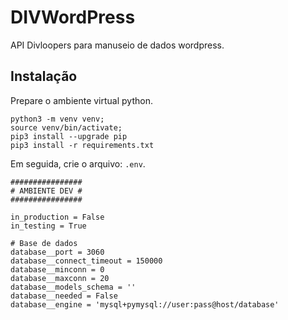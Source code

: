 # DIVWordPress
API Divloopers para manuseio de dados wordpress.


## Instalação
Prepare o ambiente virtual python.
```shell
python3 -m venv venv;
source venv/bin/activate;
pip3 install --upgrade pip
pip3 install -r requirements.txt
```
Em seguida, crie o arquivo: `.env`.

```dotenv
################
# AMBIENTE DEV #
################

in_production = False
in_testing = True

# Base de dados
database__port = 3060
database__connect_timeout = 150000
database__minconn = 0
database__maxconn = 20
database__models_schema = ''
database__needed = False
database__engine = 'mysql+pymysql://user:pass@host/database'
```

